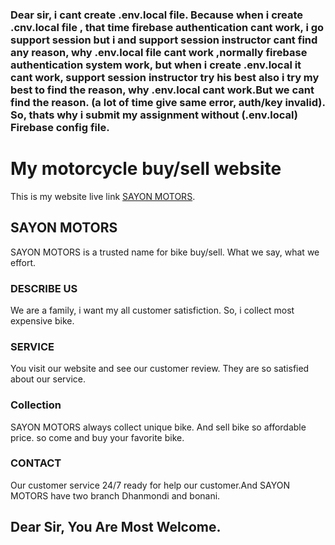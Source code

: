 ### Dear sir, i cant create .env.local file. Because when i create .cnv.local file , that time firebase authentication  cant work, i go support session but i and support session instructor cant find any reason, why .env.local file cant work ,normally firebase authentication system work, but when i create .env.local it cant work, support session instructor try his best also i try my best to find the reason, why .env.local cant work.But we cant find the reason. (a lot of time give same error, auth/key invalid). So, thats why i submit my assignment without (.env.local) Firebase config file.

# My motorcycle buy/sell website

This is my website live link  [SAYON MOTORS](https://github.com/facebook/create-react-app).

## SAYON MOTORS

SAYON MOTORS is a trusted name for bike buy/sell. What we say, what we effort.

### DESCRIBE US

We are a family, i want my all customer satisfiction. So, i collect most expensive bike.

### SERVICE

You visit our website and see our customer review. They are so satisfied about our service.

### Collection 

SAYON MOTORS always collect unique bike. And sell bike so affordable price.
so come and buy your favorite bike.

### CONTACT

Our customer service 24/7 ready for help our customer.And SAYON MOTORS have two branch Dhanmondi and bonani.

## Dear Sir, You Are Most Welcome.

